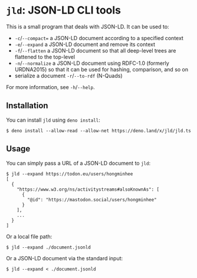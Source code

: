 `jld`: JSON-LD CLI tools
========================

This is a small program that deals with JSON-LD.  It can be used to:

 -  `-c`/`--compact=` a JSON-LD document according to a specified context
 -  `-e`/`--expand` a JSON-LD document and remove its context
 -  `-f`/`--flatten` a JSON-LD document so that all deep-level trees are
    flattened to the top-level
 -  `-n`/`--normalize` a JSON-LD document using RDFC-1.0 (formerly URDNA2015)
    so that it can be used for hashing, comparison, and so on
 -  serialize a document `-r`/`--to-rdf` (N-Quads)

For more information, see `-h`/`--help`.


Installation
------------

You can install `jld` using `deno install`:

~~~~ console
$ deno install --allow-read --allow-net https://deno.land/x/jld/jld.ts
~~~~


Usage
-----

You can simply pass a URL of a JSON-LD document to `jld`:

~~~~ console
$ jld --expand https://todon.eu/users/hongminhee
[
  {
    "https://www.w3.org/ns/activitystreams#alsoKnownAs": [
      {
        "@id": "https://mastodon.social/users/hongminhee"
      }
    ],
    ...
  }
]
~~~~

Or a local file path:

~~~~ console
$ jld --expand ./document.jsonld
~~~~

Or a JSON-LD document via the standard input:

~~~~ console
$ jld --expand < ./document.jsonld
~~~~